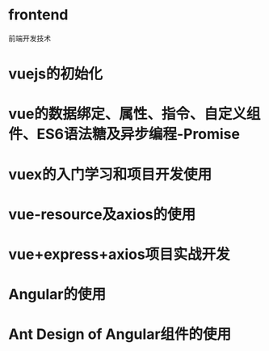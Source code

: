 # frontend
前端开发技术

# vuejs的初始化
# vue的数据绑定、属性、指令、自定义组件、ES6语法糖及异步编程-Promise
# vuex的入门学习和项目开发使用
# vue-resource及axios的使用
# vue+express+axios项目实战开发

# Angular的使用
# Ant Design of Angular组件的使用
